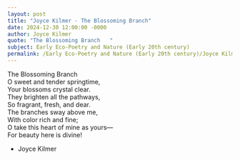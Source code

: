 ```yaml
---
layout: post
title: "Joyce Kilmer - The Blossoming Branch"
date: 2024-12-30 12:00:00 -0000
author: Joyce Kilmer
quote: "The Blossoming Branch   "
subject: Early Eco-Poetry and Nature (Early 20th century)
permalink: /Early Eco-Poetry and Nature (Early 20th century)/Joyce Kilmer/Joyce Kilmer - The Blossoming Branch
---
```


The Blossoming Branch   
O sweet and tender springtime,  
Your blossoms crystal clear.  
They brighten all the pathways,  
So fragrant, fresh, and dear.  
The branches sway above me,  
With color rich and fine;  
O take this heart of mine as yours—  
For beauty here is divine!  



- Joyce Kilmer
